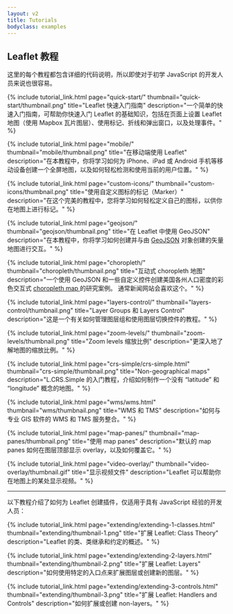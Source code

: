 ```yaml
---
layout: v2
title: Tutorials
bodyclass: examples
---
```


## Leaflet 教程

这里的每个教程都包含详细的代码说明，所以即使对于初学 JavaScript 的开发人员来说也很容易。


{% include tutorial_link.html
page="quick-start/"
thumbnail="quick-start/thumbnail.png"
title="Leaflet 快速入门指南"
description="一个简单的快速入门指南，可帮助你快速入门 Leaflet 的基础知识，包括在页面上设置 Leaflet 地图（使用 Mapbox 瓦片图层）、使用标记、折线和弹出窗口，以及处理事件。"
%}


{% include tutorial_link.html
page="mobile/"
thumbnail="mobile/thumbnail.png"
title="在移动端使用 Leaflet"
description="在本教程中，你将学习如何为 iPhone、iPad 或 Android 手机等移动设备创建一个全屏地图，以及如何轻松检测和使用当前的用户位置。"
%}


{% include tutorial_link.html
page="custom-icons/"
thumbnail="custom-icons/thumbnail.png"
title="使用自定义图标的标记（Marker）"
description="在这个完美的教程中，您将学习如何轻松定义自己的图标，以供你在地图上进行标记。"
%}


{% include tutorial_link.html
page="geojson/"
thumbnail="geojson/thumbnail.png"
title="在 Leaflet 中使用 GeoJSON"
description="在本教程中，你将学习如何创建并与由 [GeoJSON](http://geojson.org/) 对象创建的矢量地图进行交互。"
%}


{% include tutorial_link.html
page="choropleth/"
thumbnail="choropleth/thumbnail.png"
title="互动式 choropleth 地图"
description="一个使用 GeoJSON 和一些自定义控件创建美国各州人口密度的彩色交互式 [choropleth map ](http://en.wikipedia.org/wiki/Choropleth_map)的研究案例。 通常新闻网站会喜欢这个。"
%}


{% include tutorial_link.html
page="layers-control/"
thumbnail="layers-control/thumbnail.png"
title="Layer Groups 和 Layers Control"
description="这是一个有关如何管理图层组和使用图层切换控件的教程。"
%}


{% include tutorial_link.html
page="zoom-levels/"
thumbnail="zoom-levels/thumbnail.png"
title="Zoom levels 缩放比例"
description="更深入地了解地图的缩放比例。"
%}

{% include tutorial_link.html
page="crs-simple/crs-simple.html"
thumbnail="crs-simple/thumbnail.png"
title="Non-geographical maps"
description="L.CRS.Simple 的入门教程，介绍如何制作一个没有 “latitude” 和 “longitude” 概念的地图。"
%}


{% include tutorial_link.html
page="wms/wms.html"
thumbnail="wms/thumbnail.png"
title="WMS 和 TMS"
description="如何与专业 GIS 软件的 WMS 和 TMS 服务整合。"
%}


{% include tutorial_link.html
page="map-panes/"
thumbnail="map-panes/thumbnail.png"
title="使用 map panes"
description="默认的 map panes 如何在图层顶部显示 overlay，以及如何覆盖它。"
%}


{% include tutorial_link.html
page="video-overlay/"
thumbnail="video-overlay/thumbnail.gif"
title="显示视频文件"
description="Leaflet 可以帮助你在地图上的某处显示视频。"
%}

***

以下教程介绍了如何为 Leaflet 创建插件，仅适用于具有 JavaScript 经验的开发人员：


{% include tutorial_link.html
page="extending/extending-1-classes.html"
thumbnail="extending/thumbnail-1.png"
title="扩展 Leaflet: Class Theory"
description="Leaflet 的类、类继承和约定的概述。"
%}


{% include tutorial_link.html
page="extending/extending-2-layers.html"
thumbnail="extending/thumbnail-2.png"
title="扩展 Leaflet: Layers"
description="如何使用特定的入口点来扩展图层或创建新的图层。"
%}


{% include tutorial_link.html
page="extending/extending-3-controls.html"
thumbnail="extending/thumbnail-3.png"
title="扩展 Leaflet: Handlers and Controls"
description="如何扩展或创建 non-layers。"
%}

